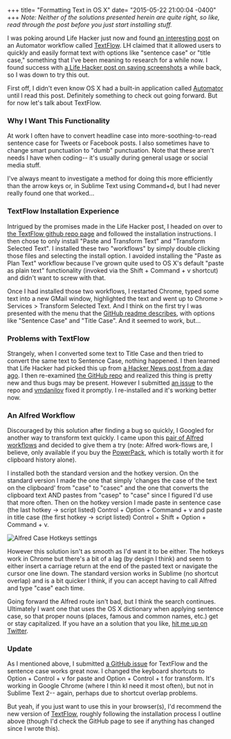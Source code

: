 +++
title= "Formatting Text in OS X"
date= "2015-05-22 21:00:04 -0400"
+++
_Note: Neither of the solutions presented herein are quite right, so like, read through the post before you just start installing stuff._ 

I was poking around Life Hacker just now and found [an interesting post](http://lifehacker.com/textflow-adds-tons-of-text-formatting-options-to-os-x-1706298617) on an Automator workflow called [TextFlow](https://github.com/vmdanilov/TextFlow). LH claimed that it allowed users to quickly and easily format text with options like "sentence case" or "title case," something that I've been meaning to research for a while now. I found success with [a Life Hacker post on saving screenshots](http://lifehacker.com/quickly-change-os-xs-default-screenshot-format-and-loc-1489014578) a while back, so I was down to try this out. 

<!-- more -->

First off, I didn't even know OS X had a built-in application called [Automator](http://en.wikipedia.org/wiki/Automator_%28software%29) until I read this post. Definitely something to check out going forward. But for now let's talk about TextFlow. 

### Why I Want This Functionality

At work I often have to convert headline case into more-soothing-to-read sentence case for Tweets or Facebook posts. I also sometimes have to change smart punctuation to "dumb" punctuation. Note that these aren't needs I have when coding-- it's usually during general usage or social media stuff. 

I've always meant to investigate a method for doing this more efficiently than the arrow keys or, in Sublime Text using Command+d, but I had never really found one that worked... 

### TextFlow Installation Experience 

Intrigued by the promises made in the Life Hacker post, I headed on over to [the TextFlow github repo page](https://github.com/vmdanilov/TextFlow) and followed the installation instructions. I then chose to only install "Paste and Transform Text" and "Transform Selected Text". I installed these two "workflows" by simply double clicking those files and selecting the install option. I avoided installing the "Paste as Plan Text" workflow because I've grown quite used to OS X's default "paste as plain text" functionality (invoked via the Shift + Command + v shortcut) and didn't want to screw with that. 

Once I had installed those two workflows, I restarted Chrome, typed some text into a new GMail window, highlighted the text and went up to Chrome > Services > Transform Selected Text. And I think on the first try I was presented with the menu that the [GitHub readme describes](https://github.com/vmdanilov/TextFlow/raw/master/screenshots/screenshot-textflow-transforms.png), with options like "Sentence Case" and "Title Case". And it seemed to work, but... 

### Problems with TextFlow

Strangely, when I converted some text to Title Case and then tried to convert the same text to Sentence Case, nothing happened. I then learned that Life Hacker had picked this up from [a Hacker News post from a day ago](https://news.ycombinator.com/item?id=9585115). I then re-examined [the GitHub repo](https://github.com/vmdanilov/TextFlow) and realized this thing is pretty new and thus bugs may be present. However I submitted [an issue](https://github.com/vmdanilov/TextFlow/issues/3) to the repo and [vmdanilov](https://github.com/vmdanilov) fixed it promptly. I re-installed and it's working better now.

### An Alfred Workflow 

Discouraged by this solution after finding a bug so quickly, I Googled for another way to transform text quickly. I came upon this [pair of Alfred workflows](http://www.alfredforum.com/topic/2180-case-converter-including-title-case/) and decided to give them a try (note: Alfred work-flows are, I believe, only available if you buy the [PowerPack](http://www.alfredapp.com/powerpack/), which is totally worth it for clipboard history alone). 

I installed both the standard version and the hotkey version. On the standard version I made the one that simply 'changes the case of the text on the clipboard' from "case" to "casec" and the one that converts the clipboard text AND pastes from "casep" to "case" since I figured I'd use that more often. Then on the hotkey version I made paste in sentence case (the last hotkey -> script listed) Control + Option + Command + v and paste in title case (the first hotkey -> script listed) Control + Shift + Option + Command + v. 

![Alfred Case Hotkeys settings](http://dl.dropboxusercontent.com/s/vagqvtrtjjvcjho/2015-05-22%20at%2010.28%20PM.png) 

However this solution isn't as smooth as I'd want it to be either. The hotkeys work in Chrome but there's a bit of a lag (by design I think) and seem to either insert a carriage return at the end of the pasted text or navigate the cursor one line down. The standard version works in Sublime (no shortcut overlap) and is a bit quicker I think, if you can accept having to call Alfred and type "case" each time. 

Going forward the Alfred route isn't bad, but I think the search continues. Ultimately I want one that uses the OS X dictionary when applying sentence case, so that proper nouns (places, famous and common names, etc.) get or stay capitalized. If you have an a solution that you like, [hit me up on Twitter](http://twitter.com/sts10).


### Update

As I mentioned above, I submitted [a GitHub issue](https://github.com/vmdanilov/TextFlow/issues/3) for TextFlow and the sentence case works great now. I changed the keyboard shortcuts to Option + Control + v for paste and Option + Control + t for transform. It's working in Google Chrome (where I thin kI need it most often), but not in Sublime Text 2-- again, perhaps due to shortcut overlap problems. 

But yeah, if you just want to use this in your browser(s), I'd recommend the new version of [TextFlow](https://github.com/vmdanilov/TextFlow), roughly following the installation process I outline above (though I'd check the GitHub page to see if anything has changed since I wrote this). 


